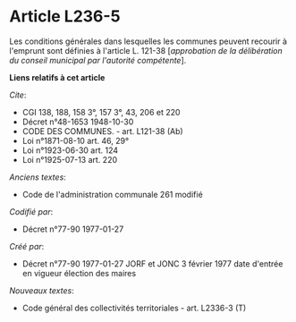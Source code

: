 # Article L236-5

Les conditions générales dans lesquelles les communes peuvent recourir à l'emprunt sont définies à l'article L. 121-38
[*approbation de la délibération du conseil municipal par l'autorité compétente*].

**Liens relatifs à cet article**

_Cite_:

  - CGI 138, 188, 158 3°, 157 3°, 43, 206 et 220
  - Décret n°48-1653 1948-10-30
  - CODE DES COMMUNES. - art. L121-38 (Ab)
  - Loi n°1871-08-10 art. 46, 29°
  - Loi n°1923-06-30 art. 124
  - Loi n°1925-07-13 art. 220

_Anciens textes_:

  - Code de l'administration communale 261 modifié

_Codifié par_:

  - Décret n°77-90 1977-01-27

_Créé par_:

  - Décret n°77-90 1977-01-27 JORF et JONC 3 février 1977 date d'entrée en vigueur élection des maires

_Nouveaux textes_:

  - Code général des collectivités territoriales - art. L2336-3 (T)
